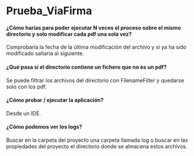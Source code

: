 # Prueba_ViaFirma

#### ¿Cómo harías para poder ejecutar N veces el proceso sobre el mismo directorio y solo modificar cada pdf una sola vez?
Comprobaría la fecha de la última modificación del archivo y si ya ha sido modificado saltaría al siguiente.

#### ¿Qué pasa si el directorio contiene un fichero que no es un pdf?
Se puede filtrar los archivos del directorio con FilenameFilter y quedarse solo con los pdf.

#### ¿Cómo probar / ejecutar la aplicación?
Desde un IDE.

#### ¿Cómo podemos ver los logs?
Buscar en la carpeta del proyecto una carpeta llamada log o buscar en las propiedades del proyecto el directorio donde se almacena estos archivos. 